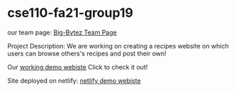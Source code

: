 
[comment]: <> (ReadMe Instructions: You should also create a README.md file in the root of your repository with a short description of the project. This will serve as the landing page for your project and should be updated as you add code, tests, documentation and other important artifacts.)
# cse110-fa21-group19

our team page: [Big-Bytez Team Page](https://github.com/Big-Bytez/cse110-fa21-group19/blob/main/admin/team.md)

Project Description: We are working on creating a recipes website on which users can browse others's recipes and post their own!

Our [working demo webiste](https://big-bytez.github.io/cse110-fa21-group19/source/home-page/) Click to check it out!

Site deployed on netlify: [netlify demo webiste](https://quickbtyes.netlify.app/source/home-page/)
